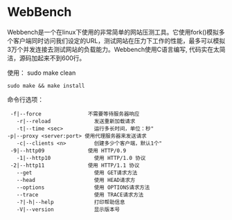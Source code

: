 # WebBench
Webbench是一个在linux下使用的非常简单的网站压测工具。它使用fork()模拟多个客户端同时访问我们设定的URL，测试网站在压力下工作的性能，最多可以模拟3万个并发连接去测试网站的负载能力。Webbench使用C语言编写, 代码实在太简洁，源码加起来不到600行。

使用：
	sudo make clean
	
	sudo make && make install
  
命令行选项：

     -f|--force               不需要等待服务器响应
	   -r|--reload              发送重新加载请求
	   -t|--time <sec>          运行多长时间，单位：秒"
    -p|--proxy <server:port> 使用代理服务器来发送请求
	   -c|--clients <n>         创建多少个客户端，默认1个"
     -9|--http09              使用 HTTP/0.9 
	   -1|--http10              使用 HTTP/1.0 协议
     -2|--http11              使用 HTTP/1.1 协议
	   --get                    使用 GET请求方法
	   --head                   使用 HEAD请求方
	   --options                使用 OPTIONS请求方法
	   --trace                  使用 TRACE请求方法
	   -?|-h|--help             打印帮助信息
	   -V|--version             显示版本号
